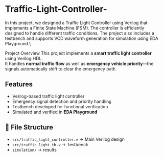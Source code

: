 # Traffic-Light-Controller-
In this project, we designed a Traffic Light Controller using Verilog that implements a Finite State Machine (FSM). The controller is efficiently designed to handle different traffic conditions. The project also includes a testbench and supports VCD waveform generation for simulation using EDA Playground.\

 Project Overview
This project implements a **smart traffic light controller** using Verilog HDL.  
It handles **normal traffic flow** as well as **emergency vehicle priority**—the signals automatically shift to clear the emergency path.  

## Features
- Verilog-based traffic light controller
- Emergency signal detection and priority handling
- Testbench developed for functional verification
- Simulated and verified in **EDA Playground**

## 📂 File Structure
- `src/traffic_light_controller.v` → Main Verilog design
- `src/traffic_light_tb.v` → Testbench
- `simulation/` → results
